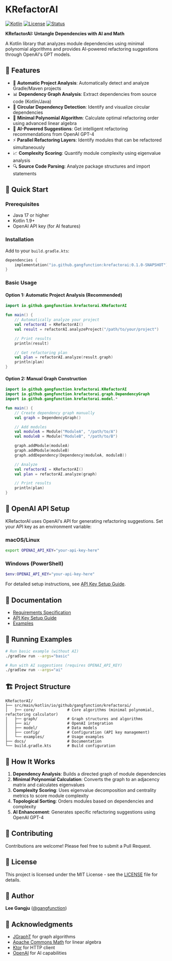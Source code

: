 # KRefactorAI

[![Kotlin](https://img.shields.io/badge/Kotlin-1.9.22-blue.svg)](https://kotlinlang.org)
[![License](https://img.shields.io/badge/License-MIT-green.svg)](LICENSE)
[![Status](https://img.shields.io/badge/Status-Alpha-orange.svg)]()

**KRefactorAI: Untangle Dependencies with AI and Math**

A Kotlin library that analyzes module dependencies using minimal polynomial algorithms and provides AI-powered refactoring suggestions through OpenAI's GPT models.

## 🎯 Features

- 🚀 **Automatic Project Analysis**: Automatically detect and analyze Gradle/Maven projects
- 📊 **Dependency Graph Analysis**: Extract dependencies from source code (Kotlin/Java)
- 🔄 **Circular Dependency Detection**: Identify and visualize circular dependencies
- 🧮 **Minimal Polynomial Algorithm**: Calculate optimal refactoring order using advanced linear algebra
- 🤖 **AI-Powered Suggestions**: Get intelligent refactoring recommendations from OpenAI GPT-4
- ⚡ **Parallel Refactoring Layers**: Identify modules that can be refactored simultaneously
- 📈 **Complexity Scoring**: Quantify module complexity using eigenvalue analysis
- 🔍 **Source Code Parsing**: Analyze package structures and import statements

## 🚀 Quick Start

### Prerequisites

- Java 17 or higher
- Kotlin 1.9+
- OpenAI API key (for AI features)

### Installation

Add to your `build.gradle.kts`:

```kotlin
dependencies {
    implementation("io.github.gangfunction:krefactorai:0.1.0-SNAPSHOT")
}
```

### Basic Usage

#### Option 1: Automatic Project Analysis (Recommended)

```kotlin
import io.github.gangfunction.krefactorai.KRefactorAI

fun main() {
    // Automatically analyze your project
    val refactorAI = KRefactorAI()
    val result = refactorAI.analyzeProject("/path/to/your/project")

    // Print results
    println(result)

    // Get refactoring plan
    val plan = refactorAI.analyze(result.graph)
    println(plan)
}
```

#### Option 2: Manual Graph Construction

```kotlin
import io.github.gangfunction.krefactorai.KRefactorAI
import io.github.gangfunction.krefactorai.graph.DependencyGraph
import io.github.gangfunction.krefactorai.model.*

fun main() {
    // Create dependency graph manually
    val graph = DependencyGraph()

    // Add modules
    val moduleA = Module("ModuleA", "/path/to/A")
    val moduleB = Module("ModuleB", "/path/to/B")

    graph.addModule(moduleA)
    graph.addModule(moduleB)
    graph.addDependency(Dependency(moduleA, moduleB))

    // Analyze
    val refactorAI = KRefactorAI()
    val plan = refactorAI.analyze(graph)

    // Print results
    println(plan)
}
```

## 🔑 OpenAI API Setup

KRefactorAI uses OpenAI's API for generating refactoring suggestions. Set your API key as an environment variable:

### macOS/Linux
```bash
export OPENAI_API_KEY="your-api-key-here"
```

### Windows (PowerShell)
```powershell
$env:OPENAI_API_KEY="your-api-key-here"
```

For detailed setup instructions, see [API Key Setup Guide](docs/API_KEY_SETUP.md).

## 📖 Documentation

- [Requirements Specification](REQUIREMENTS.md)
- [API Key Setup Guide](docs/API_KEY_SETUP.md)
- [Examples](src/main/kotlin/io/github/gangfunction/krefactorai/examples/)

## 🧪 Running Examples

```bash
# Run basic example (without AI)
./gradlew run --args="basic"

# Run with AI suggestions (requires OPENAI_API_KEY)
./gradlew run --args="ai"
```

## 🏗️ Project Structure

```
KRefactorAI/
├── src/main/kotlin/io/github/gangfunction/krefactorai/
│   ├── core/              # Core algorithms (minimal polynomial, refactoring calculator)
│   ├── graph/             # Graph structures and algorithms
│   ├── ai/                # OpenAI integration
│   ├── model/             # Data models
│   ├── config/            # Configuration (API key management)
│   └── examples/          # Usage examples
├── docs/                  # Documentation
└── build.gradle.kts       # Build configuration
```

## 🧮 How It Works

1. **Dependency Analysis**: Builds a directed graph of module dependencies
2. **Minimal Polynomial Calculation**: Converts the graph to an adjacency matrix and calculates eigenvalues
3. **Complexity Scoring**: Uses eigenvalue decomposition and centrality metrics to score module complexity
4. **Topological Sorting**: Orders modules based on dependencies and complexity
5. **AI Enhancement**: Generates specific refactoring suggestions using OpenAI GPT-4

## 🤝 Contributing

Contributions are welcome! Please feel free to submit a Pull Request.

## 📄 License

This project is licensed under the MIT License - see the [LICENSE](LICENSE) file for details.

## 👤 Author

**Lee Gangju** ([@gangfunction](https://github.com/gangfunction))

## 🙏 Acknowledgments

- [JGraphT](https://jgrapht.org/) for graph algorithms
- [Apache Commons Math](https://commons.apache.org/proper/commons-math/) for linear algebra
- [Ktor](https://ktor.io/) for HTTP client
- [OpenAI](https://openai.com/) for AI capabilities

